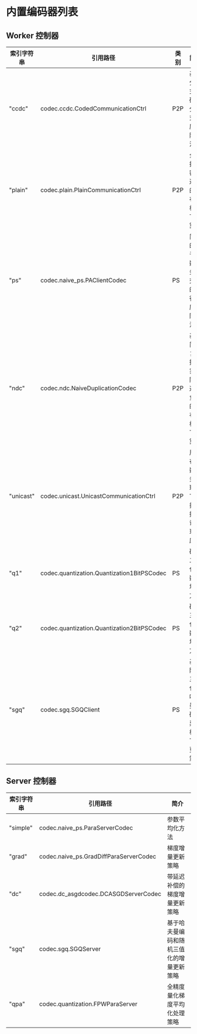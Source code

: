 # 内置编码器列表

## Worker 控制器

|索引字符串|引用路径|类别|简介|
|----|----|----|----|
|"ccdc"|codec.ccdc.CodedCommunicationCtrl|P2P|基于分布式编码的分布式梯度下降算法|
|"plain"|codec.plain.PlainCommunicationCtrl|P2P|全连接且密集通讯的分布式梯度下降算法|
|"ps"|codec.naive_ps.PAClientCodec|PS|简单的基于参数服务器交换的并行梯度下降算法|
|"ndc"|codec.ndc.NaiveDuplicationCodec|P2P|基于简单复制拷贝实现降低通信负载的分布式梯度下降算法|
|"unicast"|codec.unicast.UnicastCommunicationCtrl|P2P|用于在参数服务器环境下模拟单播通讯，现已废弃|
|"q1"|codec.quantization.Quantization1BitPSCodec|PS|确定二值化参数平均化方法|
|"q2"|codec.quantization.Quantization2BitPSCodec|PS|确定三值化参数平均化方法|
|"sgq"|codec.sgq.SGQClient|PS|基于随机三值化和哈夫曼编码的异步梯度下降更新策略|

## Server 控制器

|索引字符串|引用路径|简介|
|----|----|----|
|"simple"|codec.naive_ps.ParaServerCodec|参数平均化方法|
|"grad"|codec.naive_ps.GradDiffParaServerCodec|梯度增量更新策略|
|"dc"|codec.dc_asgdcodec.DCASGDServerCodec|带延迟补偿的梯度增量更新策略|
|"sgq"|codec.sgq.SGQServer|基于哈夫曼编码和随机三值化的增量更新策略|
|"qpa"|codec.quantization.FPWParaServer|全精度量化梯度平均化处理策略|